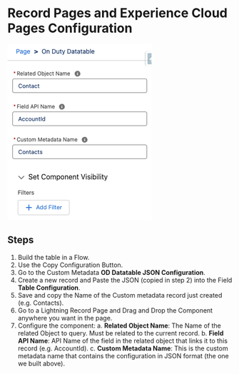 # Record Pages and Experience Cloud Pages Configuration

![Record Pages and Experience Cloud](./preview.png)

## Steps

1. Build the table in a Flow.
2. Use the Copy Configuration Button.
3. Go to the Custom Metadata **OD Datatable JSON Configuration**.
4. Create a new record and Paste the JSON (copied in step 2) into the Field **Table Configuration**.
5. Save and copy the Name of the Custom metadata record just created (e.g. Contacts).
6. Go to a Lightning Record Page and Drag and Drop the Component anywhere you want in the page.
7. Configure the component:
   a. **Related Object Name**: The Name of the related Object to query. Must be related to the current record.
   b. **Field API Name**: API Name of the field in the related object that links it to this record (e.g. AccountId).
   c. **Custom Metadata Name**: This is the custom metadata name that contains the configuration in JSON format (the one we built above).
